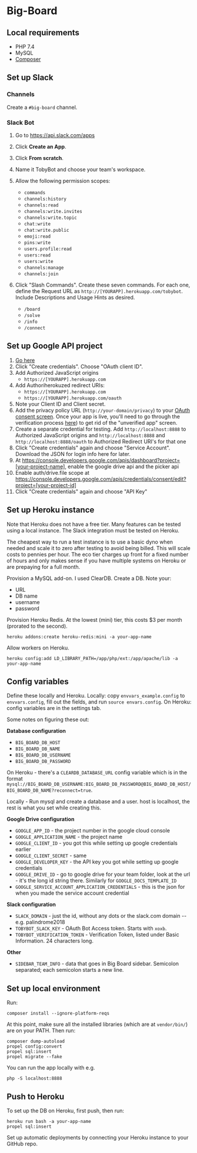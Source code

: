 # Big-Board

## Local requirements

- PHP 7.4
- MySQL
- [Composer](https://getcomposer.org/)

## Set up Slack

### Channels

Create a `#big-board` channel.

### Slack Bot

1. Go to https://api.slack.com/apps
1. Click **Create an App**.
1. Click **From scratch**.
1. Name it TobyBot and choose your team's workspace.
1. Allow the following permission scopes:
    - `commands`
    - `channels:history`
    - `channels:read`
    - `channels:write.invites`
    - `channels:write.topic`
    - `chat:write`
    - `chat:write.public`
    - `emoji:read`
    - `pins:write`
    - `users.profile:read`
    - `users:read`
    - `users:write`
    - `channels:manage`
    - `channels:join`

1. Click "Slash Commands". Create these seven commands. For each one, define the Request URL as `http://[YOURAPP].herokuapp.com/tobybot`. Include Descriptions and Usage Hints as desired.
    - `/board`
    - `/solve`
    - `/info`
    - `/connect`

## Set up Google API project

1. [Go here](https://console.developers.google.com/apis/credentials)
2. Click "Create credentials". Choose "OAuth client ID".
3. Add Authorized JavaScript origins
    - `https://[YOURAPP].herokuapp.com`
4. Add Authoriherokuzed redirect URIs:
    - `https://[YOURAPP].herokuapp.com`
    - `https://[YOURAPP].herokuapp.com/oauth`
5. Note your Client ID and Client secret.
6. Add the privacy policy URL (`http://your-domain/privacy`) to your [OAuth consent screen](https://console.cloud.google.com/apis/credentials).  Once your app is live, you'll need to go through the verification process [here](https://support.google.com/cloud/answer/7454865)) to get rid of the "unverified app" screen.
7. Create a separate credential for testing.  Add `http://localhost:8888` to Authorized JavaScript origins and `http://localhost:8888` and `http://localhost:8888/oauth` to Authorized Redirect URI's for that one
8. Click "Create credentials" again and choose "Service Account".  Download the JSON for login info here for later.
9. At https://console.developers.google.com/apis/dashboard?project=[your-project-name], enable the google drive api and the picker api
10. Enable auth/drive.file scope at https://console.developers.google.com/apis/credentials/consent/edit?project=[your-project-id]
11. Click "Create credentials" again and choose "API Key"

## Set up Heroku instance

Note that Heroku does not have a free tier. Many features can be tested using a local instance. The Slack integration must be tested on Heroku.

The cheapest way to run a test instance is to use a basic dyno when needed and scale it to zero after testing to avoid being billed. This will scale costs to pennies per hour. The eco tier charges up front for a fixed number of hours and only makes sense if you have multiple systems on Heroku or are prepaying for a full month.

Provision a MySQL add-on. I used ClearDB. Create a DB. Note your:

- URL
- DB name
- username
- password

Provision Heroku Redis. At the lowest (mini) tier, this costs $3 per month (prorated to the second).

`heroku addons:create heroku-redis:mini -a your-app-name`

Allow workers on Heroku.

`heroku config:add LD_LIBRARY_PATH=/app/php/ext:/app/apache/lib -a your-app-name`

## Config variables

Define these locally and Heroku.  Locally: copy `envvars_example.config` to `envvars.config`, fill out the fields, and run `source envars.config`.  On Heroku: config variables are in the settings tab.

Some notes on figuring these out:

**Database configuration**

- `BIG_BOARD_DB_HOST`
- `BIG_BOARD_DB_NAME`
- `BIG_BOARD_DB_USERNAME`
- `BIG_BOARD_DB_PASSWORD`

On Heroku - there's a `CLEARDB_DATABASE_URL` config variable which is in the format `mysql://BIG_BOARD_DB_USERNAME:BIG_BOARD_DB_PASSWORD@BIG_BOARD_DB_HOST/BIG_BOARD_DB_NAME?reconnect=true`.

Locally - Run mysql and create a database and a user.  host is localhost, the rest is what you set while creating this.

**Google Drive configuration**

- `GOOGLE_APP_ID` - the project number in the google cloud console
- `GOOGLE_APPLICATION_NAME` - the project name
- `GOOGLE_CLIENT_ID` - you got this while setting up google credentials earlier
- `GOOGLE_CLIENT_SECRET` - same
- `GOOGLE_DEVELOPER_KEY` - the API key you got while setting up google credentials
- `GOOGLE_DRIVE_ID` - go to google drive for your team folder, look at the url - it's the long id string there.  Similarly for `GOOGLE_DOCS_TEMPLATE_ID`
- `GOOGLE_SERVICE_ACCOUNT_APPLICATION_CREDENTIALS` - this is the json for when you made the service account credential

**Slack configuration**

- `SLACK_DOMAIN` - just the id, without any dots or the slack.com domain -- e.g. palindrome2018
- `TOBYBOT_SLACK_KEY` - OAuth Bot Access token. Starts with `xoxb`.
- `TOBYBOT_VERIFICATION_TOKEN` - Verification Token, listed under Basic Information. 24 characters long.

**Other**

- `SIDEBAR_TEAM_INFO` - data that goes in Big Board sidebar.  Semicolon separated;  each semicolon starts a new line.

## Set up local environment

Run:

```
composer install --ignore-platform-reqs
```

At this point, make sure all the installed libraries (which are at `vendor/bin/`) are on your PATH. Then run:

```
composer dump-autoload
propel config:convert
propel sql:insert
propel migrate --fake
```

You can run the app locally with e.g.

```
php -S localhost:8888
```

## Push to Heroku

To set up the DB on Heroku, first push, then run:

```
heroku run bash -a your-app-name
propel sql:insert
```

Set up automatic deployments by connecting your Heroku instance to your GitHub repo.

